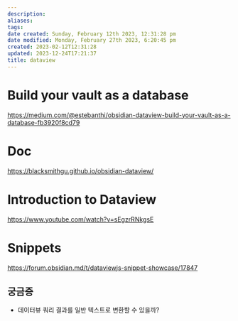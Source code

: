 ```yaml
---
description:
aliases: 
tags: 
date created: Sunday, February 12th 2023, 12:31:28 pm
date modified: Monday, February 27th 2023, 6:20:45 pm
created: 2023-02-12T12:31:28
updated: 2023-12-24T17:21:37
title: dataview
---
```


# Build your vault as a database

<https://medium.com/@estebanthi/obsidian-dataview-build-your-vault-as-a-database-fb3920f8cd79>

# Doc

<https://blacksmithgu.github.io/obsidian-dataview/> 

# Introduction to Dataview

<https://www.youtube.com/watch?v=sEgzrRNkgsE>

# Snippets

<https://forum.obsidian.md/t/dataviewjs-snippet-showcase/17847>

## 궁금증

- 데이터뷰 쿼리 결과를 일반 텍스트로 변환할 수 있을까?

